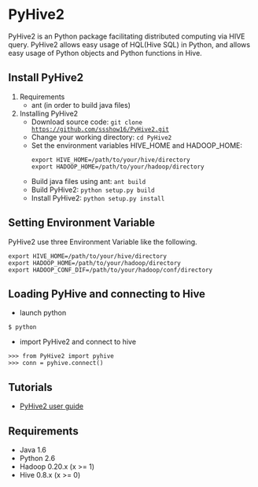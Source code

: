 PyHive2
================

  PyHive2 is an Python package facilitating distributed computing via HIVE query.
  PyHive2 allows easy usage of HQL(Hive SQL) in Python, and allows easy usage of Python objects and Python functions in Hive.

## Install PyHive2
1. Requirements
    - ant (in order to build java files)
2. Installing PyHive2
    - Download source code: <code>git clone https://github.com/ssshow16/PyHive2.git</code>
    - Change your working directory: <code>cd PyHive2</code>
    - Set the environment variables HIVE_HOME and HADOOP_HOME:
        ```
        export HIVE_HOME=/path/to/your/hive/directory
        export HADOOP_HOME=/path/to/your/hadoop/directory
        ```
    - Build java files using ant: <code>ant build</code>
    - Build PyHive2: <code>python setup.py build</code>
    - Install PyHive2: <code>python setup.py install</code>

## Setting Environment Variable
PyHive2 use three Environment Variable like the following.
```
export HIVE_HOME=/path/to/your/hive/directory
export HADOOP_HOME=/path/to/your/hadoop/directory
export HADOOP_CONF_DIF=/path/to/your/hadoop/conf/directory
```

## Loading PyHive and connecting to Hive
- launch python
```
$ python
```

- import PyHive2 and connect to hive
```
>>> from PyHive2 import pyhive
>>> conn = pyhive.connect()
```

## Tutorials
- [PyHive2 user guide](https://github.com/ssshow16/PyHive2/wiki/User-Guide)

## Requirements
- Java 1.6
- Python 2.6
- Hadoop 0.20.x (x >= 1)
- Hive 0.8.x (x >= 0)
